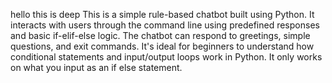 hello this is deep
This is a simple rule-based chatbot built using Python. It interacts with users through the command line using predefined responses and basic if-elif-else logic. The chatbot can respond to greetings, simple questions, and exit commands. It's ideal for beginners to understand how conditional statements and input/output loops work in Python.
It only works on what you input as an if else statement.